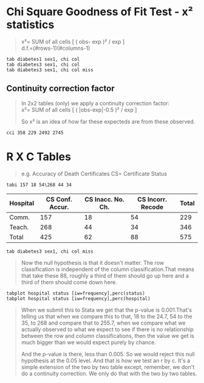 #  Chi Square Goodness of Fit Test - x² statistics #
>  
> x²= SUM of all cells [ ( obs- exp )² / exp ]  
> d.f.=(#rows-1)(#columns-1)  
>  

	tab diabetes1 sex1, chi col
	tab diabetes3 sex1, chi col
	tab diabetes3 sex1, chi col miss


## Continuity correction factor ##
> In 2x2 tables (only) we apply a continuity correction factor:  
> x²= SUM of all cells [ ( |obs-exp|-0.5 )² / exp ]  
>  
> So x² is an idea of how far these expecteds are from these observed.  

	cci 358 229 2492 2745

# R X C Tables  #
> e.g. Accuracy of Death Certificates
> CS= Certificate Status

	tabi 157 18 54\268 44 34

Hospital | CS Conf. Accur. | CS Inacc. No. Ch. | CS Incorr. Recode | Total
-------- | --------------- | ----------------- | ----------------- | --------
Comm.    | 157             | 18                | 54                | 229
Teach.   | 268             | 44                | 34                | 346
Total    | 425             | 62                | 88                | 575

	tab diabetes3 sex1, chi col miss

> Now the null hypothesis is that it doesn't matter. The row classification is independent of the column classification.That means that take these 88, roughly a third of them should go up
here and a third of them should come down here.

	tabplot hospital status [iw=frequency],perc(status)
	tabplot hospital status [iw=frequency],perc(hospital)

> When we submit this to Stata we get that the p-value is 0.001.That's telling us that when we compare this to that, 18 to the 24.7, 54 to the 35, to 268 and compare that to 255.7, when we compare what we actually observed to what we expect to see if there is no relationship between the row and column classifications, then the value we get is much bigger than we would expect purely by chance.  
>  
> And the p-value is there, less than 0.005. So we would reject this null hypothesis at the 0.05 level. And that is how we test an r by c. It's a simple extension of the two by two table except, remember, we don't do a continuity correction. We only do that with the two by two tables.


